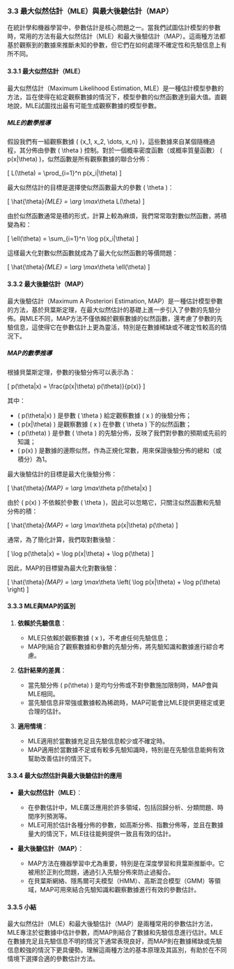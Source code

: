 ### **3.3 最大似然估計（MLE）與最大後驗估計（MAP）**

在統計學和機器學習中，參數估計是核心問題之一。當我們試圖估計模型的參數時，常用的方法有最大似然估計（MLE）和最大後驗估計（MAP）。這兩種方法都基於觀察到的數據來推斷未知的參數，但它們在如何處理不確定性和先驗信息上有所不同。

#### **3.3.1 最大似然估計（MLE）**

最大似然估計（Maximum Likelihood Estimation, MLE）是一種估計模型參數的方法，旨在使得在給定觀察數據的情況下，模型參數的似然函數達到最大值。直觀地說，MLE試圖找出最有可能生成觀察數據的模型參數。

##### **MLE的數學推導**

假設我們有一組觀察數據 \( \{x_1, x_2, \dots, x_n\} \)，這些數據來自某個隨機過程，其分佈由參數 \( \theta \) 控制。對於一個概率密度函數（或概率質量函數） \( p(x|\theta) \)，似然函數是所有觀察數據的聯合分佈：

\[
L(\theta) = \prod_{i=1}^n p(x_i|\theta)
\]

最大似然估計的目標是選擇使似然函數最大的參數 \( \theta \)：

\[
\hat{\theta}_{MLE} = \arg \max_\theta L(\theta)
\]

由於似然函數通常是積的形式，計算上較為麻煩，我們常常取對數似然函數，將積變為和：

\[
\ell(\theta) = \sum_{i=1}^n \log p(x_i|\theta)
\]

這樣最大化對數似然函數就成為了最大化似然函數的等價問題：

\[
\hat{\theta}_{MLE} = \arg \max_\theta \ell(\theta)
\]

#### **3.3.2 最大後驗估計（MAP）**

最大後驗估計（Maximum A Posteriori Estimation, MAP）是一種估計模型參數的方法，基於貝葉斯定理，在最大似然估計的基礎上進一步引入了參數的先驗分佈。與MLE不同，MAP方法不僅依賴於觀察數據的似然函數，還考慮了參數的先驗信息，這使得它在參數估計上更為靈活，特別是在數據稀缺或不確定性較高的情況下。

##### **MAP的數學推導**

根據貝葉斯定理，參數的後驗分佈可以表示為：

\[
p(\theta|x) = \frac{p(x|\theta) p(\theta)}{p(x)}
\]

其中：
- \( p(\theta|x) \) 是參數 \( \theta \) 給定觀察數據 \( x \) 的後驗分佈；
- \( p(x|\theta) \) 是觀察數據 \( x \) 在參數 \( \theta \) 下的似然函數；
- \( p(\theta) \) 是參數 \( \theta \) 的先驗分佈，反映了我們對參數的預期或先前的知識；
- \( p(x) \) 是數據的邊際似然，作為正規化常數，用來保證後驗分佈的總和（或積分）為1。

最大後驗估計的目標是最大化後驗分佈：

\[
\hat{\theta}_{MAP} = \arg \max_\theta p(\theta|x)
\]

由於 \( p(x) \) 不依賴於參數 \( \theta \)，因此可以忽略它，只關注似然函數和先驗分佈的積：

\[
\hat{\theta}_{MAP} = \arg \max_\theta p(x|\theta) p(\theta)
\]

通常，為了簡化計算，我們取對數後驗：

\[
\log p(\theta|x) = \log p(x|\theta) + \log p(\theta)
\]

因此，MAP的目標變為最大化對數後驗：

\[
\hat{\theta}_{MAP} = \arg \max_\theta \left( \log p(x|\theta) + \log p(\theta) \right)
\]

#### **3.3.3 MLE與MAP的區別**

1. **依賴於先驗信息**：
   - MLE只依賴於觀察數據 \( x \)，不考慮任何先驗信息；
   - MAP則結合了觀察數據和參數的先驗分佈，將先驗知識和數據進行綜合考慮。

2. **估計結果的差異**：
   - 當先驗分佈 \( p(\theta) \) 是均勻分佈或不對參數施加限制時，MAP會與MLE相同。
   - 當先驗信息非常強或數據較為稀疏時，MAP可能會比MLE提供更穩定或更合理的估計。

3. **適用情境**：
   - MLE適用於當數據充足且先驗信息較少或不確定時。
   - MAP適用於當數據不足或有較多先驗知識時，特別是在先驗信息能夠有效幫助改善估計的情況下。

#### **3.3.4 最大似然估計與最大後驗估計的應用**

- **最大似然估計（MLE）**：
  - 在參數估計中，MLE廣泛應用於許多領域，包括回歸分析、分類問題、時間序列預測等。
  - MLE可用於估計各種分佈的參數，如高斯分佈、指數分佈等，並且在數據量大的情況下，MLE往往能夠提供一致且有效的估計。

- **最大後驗估計（MAP）**：
  - MAP方法在機器學習中尤為重要，特別是在深度學習和貝葉斯推斷中。它被用於正則化問題，通過引入先驗分佈來防止過擬合。
  - 在貝葉斯網絡、隱馬爾可夫模型（HMM）、高斯混合模型（GMM）等領域，MAP可用來結合先驗知識和觀察數據進行有效的參數估計。

#### **3.3.5 小結**

最大似然估計（MLE）和最大後驗估計（MAP）是兩種常用的參數估計方法，MLE專注於從數據中估計參數，而MAP則結合了數據和先驗信息進行估計。MLE在數據充足且先驗信息不明的情況下通常表現良好，而MAP則在數據稀缺或先驗信息較強的情況下更具優勢。理解這兩種方法的基本原理及其區別，有助於在不同情境下選擇合適的參數估計方法。